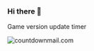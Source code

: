 ### Hi there 👋

Game version update timer 


<img src="http://i.countdownmail.com/3a3dun.gif" border="0" alt="countdownmail.com"/></img>



